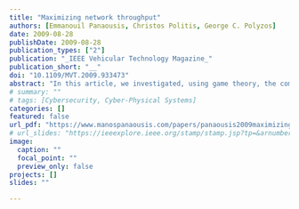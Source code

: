 ```yaml
---
title: "Maximizing network throughput"
authors: [Emmanouil Panaousis, Christos Politis, George C. Polyzos]
date: 2009-08-28
publishDate: 2009-08-28
publication_types: ["2"]
publication: "_IEEE Vehicular Technology Magazine_"
publication_short: "__"
doi: "10.1109/MVT.2009.933473"
abstract: "In this article, we investigated, using game theory, the competition in a shared open spectrum between two operators. We proposed a new way of maximization of the network throughput, and we provided new ways toward the provision of fairness. We computed an NE and NBS of an NPG and CPG, respectively. Regarding strategies and the best game to be played, there is no single answer. The best solution depends on the perspective. However, the CPG is more effective in terms of clients' experienced quality of service. Our future work involves experimenting with more than two APs in the shared area and evaluating various quality of service metrics."
# summary: ""
# tags: [Cybersecurity, Cyber-Physical Systems]
categories: []
featured: false
url_pdf: "https://www.manospanaousis.com/papers/panaousis2009maximizing.pdf"
# url_slides: "https://ieeexplore.ieee.org/stamp/stamp.jsp?tp=&arnumber=8894107"
image:
  caption: ""
  focal_point: ""
  preview_only: false
projects: []
slides: ""

---
```

